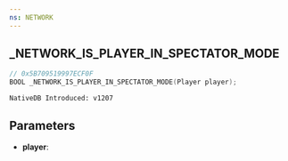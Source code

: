 ```yaml
---
ns: NETWORK
---
```

## _NETWORK_IS_PLAYER_IN_SPECTATOR_MODE

```c
// 0x5B709519997ECF0F
BOOL _NETWORK_IS_PLAYER_IN_SPECTATOR_MODE(Player player);
```

```
NativeDB Introduced: v1207
```

## Parameters
* **player**:
